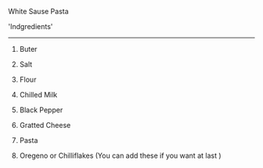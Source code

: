 
White Sause Pasta 

'Indgredients'

------------------

1. Buter

2. Salt

3. Flour

4. Chilled Milk

5. Black Pepper

6. Gratted Cheese

7. Pasta 

8. Oregeno or Chilliflakes (You can add these if you want at last )